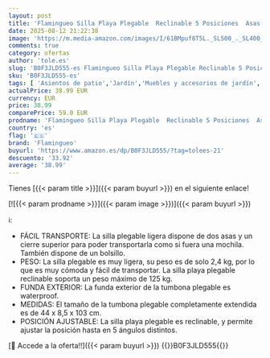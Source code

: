 ```yaml
---
layout: post
title: 'Flamingueo Silla Playa Plegable  Reclinable 5 Posiciones  Asas Tipo Mochila  Ligera  Poliéster  44 x 8 5 x 103 cm'
date: 2025-08-12 21:22:38
image: 'https://m.media-amazon.com/images/I/61BMpuf8T5L._SL500_._SL400_.jpg'
comments: true
category: ofertas
author: 'tole.es'
slug: 'B0F3JLD555-es Flamingueo Silla Playa Plegable Reclinable 5 Posiciones...'
sku: 'B0F3JLD555-es'
tags: [ 'Asientos de patio','Jardín','Muebles y accesorios de jardín','Tumbonas','flamingueo','mochila','🇪🇸', ]
actualPrice: 38.99 EUR
currency: EUR
price: 38.99
comparePrice: 59.0 EUR
prodname: 'Flamingueo Silla Playa Plegable  Reclinable 5 Posiciones  Asas Tipo Mochila  Ligera  Poliéster  44 x 8 5 x 103 cm'
country: 'es'
flag: '🇪🇸'
brand: 'Flamingueo'
buyurl: 'https://www.amazon.es/dp/B0F3JLD555/?tag=tolees-21'
descuento: '33.92'
average: '38.99'
---
```


Tienes [{{< param title >}}]({{< param buyurl >}}) en el siguiente enlace!

[![{{< param prodname >}}]({{< param image >}})]({{< param buyurl >}})

ℹ️:

- FÁCIL TRANSPORTE: La silla plegable ligera dispone de dos asas y un cierre superior para poder transportarla como si fuera una mochila. También dispone de un bolsillo.
- PESO: La silla plegable es muy ligera, su peso es de solo 2,4 kg, por lo que es muy cómoda y fácil de transportar. La silla playa plegable reclinable soporta un peso máximo de 125 kg.
- FUNDA EXTERIOR: La funda exterior de la tumbona plegable es waterproof.
- MEDIDAS: El tamaño de la tumbona plegable completamente extendida es de 44 x 8,5 x 103 cm.
- POSICIÓN AJUSTABLE: La silla playa plegable es reclinable, y permite ajustar la posición hasta en 5 ángulos distintos.

[🛒 Accede a la oferta!!]({{< param buyurl >}})
{{<world>}}B0F3JLD555{{</world>}}
